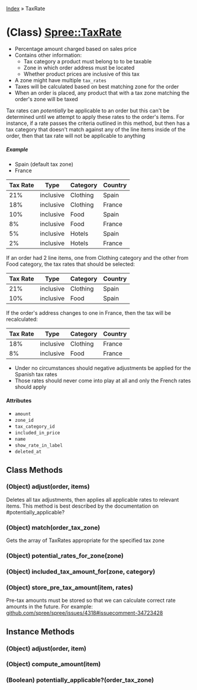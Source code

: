 [Index](../_index.md) » TaxRate

# (Class) [Spree::TaxRate](http://m.gymplayer.com/tax_rate.rb)
* Percentage amount charged based on sales price
* Contains other information:
    * Tax category a product must belong to to be taxable
    * Zone in which order address must be located
    * Whether product prices are inclusive of this tax
* A zone might have multiple `tax_rates`
* Taxes will be calculated based on best matching zone for the order
* When an order is placed, any product that with a tax zone matching the order's zone will be taxed

Tax rates can *potentially* be applicable to an order but this can't be determined until we 
attempt to apply these rates to the order's items. For instance, if a rate 
passes the criteria outlined in this method, but then has a tax category that doesn't match against any 
of the line items inside of the order, then that tax rate will not be applicable to anything

##### *Example*

* Spain (default tax zone)
* France


| Tax Rate | Type      | Category | Country |
|----------|-----------|----------|---------|
| 21%      | inclusive | Clothing | Spain   |
| 18%      | inclusive | Clothing | France  |
| 10%      | inclusive | Food     | Spain   |
| 8%       | inclusive | Food     | France  |
| 5%       | inclusive | Hotels   | Spain   |
| 2%       | inclusive | Hotels   | France  |

If an order had 2 line items, one from Clothing  category and the other from Food category, the tax rates that should be selected:

| Tax Rate | Type      | Category | Country |
|----------|-----------|----------|---------|
| 21%      | inclusive | Clothing | Spain   |
| 10%      | inclusive | Food     | Spain   |

If the order's address changes to one in France, then the tax will be recalculated:

| Tax Rate | Type      | Category | Country |
|----------|-----------|----------|---------|
| 18%      | inclusive | Clothing | France  |
| 8%       | inclusive | Food     | France  |

* Under no circumstances should negative adjustments be applied for the Spanish tax rates
* Those rates should never come into play at all and only the French rates should apply

#### Attributes
* `amount`
* `zone_id`
* `tax_category_id`
* `included_in_price`
* `name`
* `show_rate_in_label`
* `deleted_at`

## Class Methods
### (Object) **adjust**(order, items)
Deletes all tax adjustments, then applies all applicable rates to relevant items.
This method is best described by the documentation on #potentially_applicable?

### (Object) **match**(order_tax_zone)
Gets the array of TaxRates appropriate for the specified tax zone
      
### (Object) **potential_rates_for_zone**(zone)


### (Object) **included_tax_amount_for**(zone, category)


### (Object) **store_pre_tax_amount**(item, rates)
Pre-tax amounts must be stored so that we can calculate correct rate amounts
in the future. For example: 
[github.com/spree/spree/issues/4318#issuecomment-34723428](https://github.com/spree/spree/issues/4318#issuecomment-34723428)

## Instance Methods
### (Object) **adjust**(order, item)


### (Object) **compute_amount**(item)


### (Boolean) **potentially_applicable?**(order_tax_zone)


